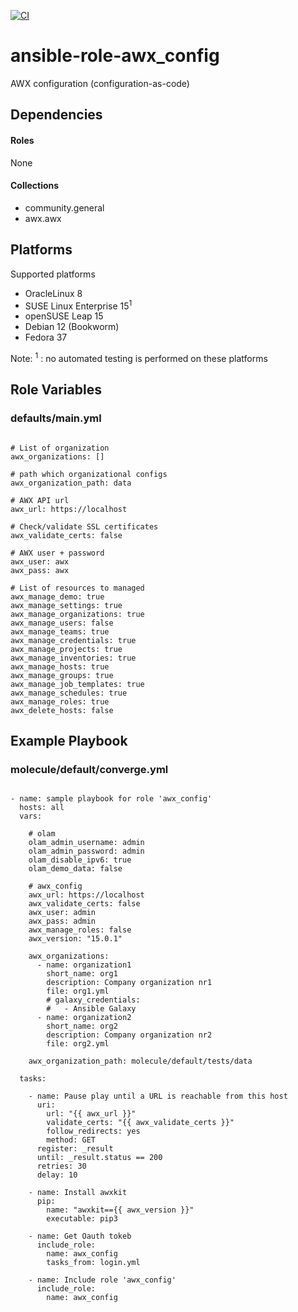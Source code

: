 [![CI](https://github.com/de-it-krachten/ansible-role-awx_config/workflows/CI/badge.svg?event=push)](https://github.com/de-it-krachten/ansible-role-awx_config/actions?query=workflow%3ACI)


# ansible-role-awx_config

AWX configuration (configuration-as-code)



## Dependencies

#### Roles
None

#### Collections
- community.general
- awx.awx

## Platforms

Supported platforms

- OracleLinux 8
- SUSE Linux Enterprise 15<sup>1</sup>
- openSUSE Leap 15
- Debian 12 (Bookworm)
- Fedora 37

Note:
<sup>1</sup> : no automated testing is performed on these platforms

## Role Variables
### defaults/main.yml
<pre><code>
# List of organization
awx_organizations: []

# path which organizational configs
awx_organization_path: data

# AWX API url
awx_url: https://localhost

# Check/validate SSL certificates
awx_validate_certs: false

# AWX user + password
awx_user: awx
awx_pass: awx

# List of resources to managed
awx_manage_demo: true
awx_manage_settings: true
awx_manage_organizations: true
awx_manage_users: false
awx_manage_teams: true
awx_manage_credentials: true
awx_manage_projects: true
awx_manage_inventories: true
awx_manage_hosts: true
awx_manage_groups: true
awx_manage_job_templates: true
awx_manage_schedules: true
awx_manage_roles: true
awx_delete_hosts: false
</pre></code>




## Example Playbook
### molecule/default/converge.yml
<pre><code>
- name: sample playbook for role 'awx_config'
  hosts: all
  vars:

    # olam
    olam_admin_username: admin
    olam_admin_password: admin
    olam_disable_ipv6: true
    olam_demo_data: false

    # awx_config
    awx_url: https://localhost
    awx_validate_certs: false
    awx_user: admin
    awx_pass: admin
    awx_manage_roles: false
    awx_version: "15.0.1"

    awx_organizations:
      - name: organization1
        short_name: org1
        description: Company organization nr1
        file: org1.yml
        # galaxy_credentials:
        #   - Ansible Galaxy
      - name: organization2
        short_name: org2
        description: Company organization nr2
        file: org2.yml

    awx_organization_path: molecule/default/tests/data

  tasks:

    - name: Pause play until a URL is reachable from this host
      uri:
        url: "{{ awx_url }}"
        validate_certs: "{{ awx_validate_certs }}"
        follow_redirects: yes
        method: GET
      register: _result
      until: _result.status == 200
      retries: 30
      delay: 10

    - name: Install awxkit
      pip:
        name: "awxkit=={{ awx_version }}"
        executable: pip3

    - name: Get Oauth tokeb
      include_role:
        name: awx_config
        tasks_from: login.yml

    - name: Include role 'awx_config'
      include_role:
        name: awx_config
</pre></code>
